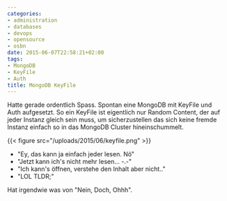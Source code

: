 ```yaml
---
categories:
- administration
- databases
- devops
- opensource
- osbn
date: 2015-06-07T22:58:21+02:00
tags:
- MongoDB
- KeyFile
- Auth
title: MongoDB KeyFile
---
```


Hatte gerade ordentlich Spass. Spontan eine MongoDB mit KeyFile und Auth
aufgesetzt. So ein KeyFile ist eigentlich nur Random Content, der auf jeder
Instanz gleich sein muss, um sicherzustellen das sich keine fremde Instanz einfach so in
das MongoDB Cluster hineinschummelt.

<!--more-->

{{< figure src="/uploads/2015/06/keyfile.png" >}}

* "Ey, das kann ja einfach jeder lesen. Nö"
* "Jetzt kann ich's nicht mehr lesen... -.-"
* "Ich kann's öffnen, verstehe den Inhalt aber nicht.."
* "LOL TLDR;"

Hat irgendwie was von "Nein, Doch, Ohhh".
